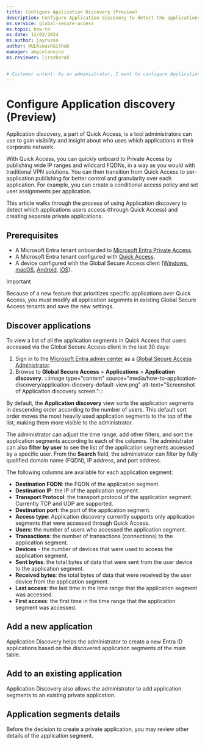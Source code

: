 ```yaml
---
title: Configure Application Discovery (Preview)
description: Configure Application discovery to detect the applications accessed by users and create separate private applications.
ms.service: global-secure-access
ms.topic: how-to
ms.date: 12/02/2024
ms.author: jayrusso
author: HULKsmashGithub
manager: amycolannino
ms.reviewer: lirazbarak


# Customer intent: As an administrator, I want to configure Application discovery so I can detect the applications accessed by users and create separate private applications.
---
```

# Configure Application discovery (Preview)
Application discovery, a part of Quick Access, is a tool administrators can use to gain visibility and insight about who uses which applications in their corporate network.  

With Quick Access, you can quickly onboard to Private Access by publishing wide IP ranges and wildcard FQDNs, in a way as you would with traditional VPN solutions. You can then transition from Quick Access to per-application publishing for better control and granularity over each application. For example, you can create a conditional access policy and set user assignments per application.  

This article walks through the process of using Application discovery to detect which applications users access (through Quick Access) and creating separate private applications.

## Prerequisites

- A Microsoft Entra tenant onboarded to [Microsoft Entra Private Access](concept-private-access.md).
- A Microsoft Entra tenant configured with [Quick Access](how-to-configure-quick-access.md).
- A device configured with the Global Secure Access client ([Windows](how-to-install-windows-client.md), [macOS](how-to-install-macos-client.md), [Android](how-to-install-android-client.md), [iOS](how-to-install-ios-client.md)).
> [!IMPORTANT]
> Because of a new feature that prioritizes specific applications over Quick Access, you must modify all application segemnts in existing Global Secure Access tenants and save the new settings.

## Discover applications
To view a list of all the application segments in Quick Access that users accessed via the Global Secure Access client in the last 30 days:
1. Sign in to the [Microsoft Entra admin center](https://entra.microsoft.com) as a [Global Secure Access Administrator](/azure/active-directory/roles/permissions-reference#global-secure-access-administrator).
1. Browse to **Global Secure Access** > **Applications** > **Application discovery**.
:::image type="content" source="media/how-to-application-discovery/application-dicovery-default-view.png" alt-text="Screenshot of Application discovery screen.":::

By default, the **Application discovery** view sorts the application segments in descending order according to the number of users. This default sort order moves the most heavily used application segments to the top of the list, making them more visible to the administrator.  

The administrator can adjust the time range, add other filters, and sort the application segments according to each of the columns. The administrator can also **filter by user** to see the list of the application segments accessed by a specific user. From the **Search** field, the administrator can filter by fully qualified domain name (FQDN), IP address, and port address.

The following columns are available for each application segment: 
- **Destination FQDN**: the FQDN of the application segment. 
- **Destination IP**: the IP of the application segment. 
- **Transport Protocol**: the transport protocol of the application segment. Currently TCP and UDP are supported.   
- **Destination port**: the port of the application segment. 
- **Access type**: Application discovery currently supports only application segments that were accessed through Quick Access. 
- **Users**: the number of users who accessed the application segment.  
- **Transactions**: the number of transactions (connections) to the application segment.  
- **Devices** - the number of devices that were used to access the application segment. 
- **Sent bytes**: the total bytes of data that were sent from the user device to the application segment. 
- **Received bytes**: the total bytes of data that were received by the user device from the application segment. 
- **Last access**: the last time in the time range that the application segment was accessed.  
- **First access**: the first time in the time range that the application segment was accessed. 

## Add a new application
Application Discovery helps the administrator to create a new Entra ID applications based on the discovered application segments of the main table.  


## Add to an existing application 
Application Discovery also allows the administrator to add application segments to an existing private application. 


## Application segments details 
Before the decision to create a private application, you may review other details of the application segment. 
